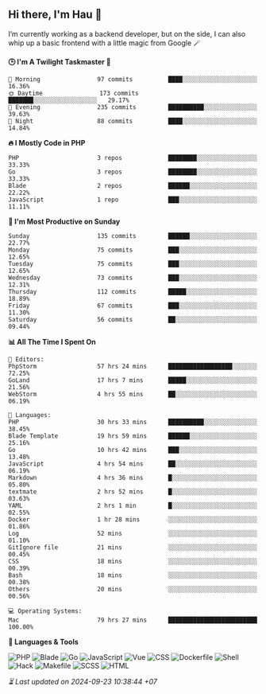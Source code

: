 ## Hi there, I'm Hau 👋
I’m currently working as a backend developer, but on the side, I can also whip up a basic frontend with a little magic from Google 🪄

<!--START_SECTION:readme-stats-->
**🕒 I'm A Twilight Taskmaster 🌆**

```text
🌅 Morning                97 commits          ████░░░░░░░░░░░░░░░░░░░░░   16.36%
🌞 Daytime                173 commits         ███████░░░░░░░░░░░░░░░░░░   29.17%
🌆 Evening                235 commits         ██████████░░░░░░░░░░░░░░░   39.63%
🌙 Night                  88 commits          ████░░░░░░░░░░░░░░░░░░░░░   14.84%
```

**🔥 I Mostly Code in PHP**

```text
PHP                      3 repos             ████████░░░░░░░░░░░░░░░░░   33.33%
Go                       3 repos             ████████░░░░░░░░░░░░░░░░░   33.33%
Blade                    2 repos             ██████░░░░░░░░░░░░░░░░░░░   22.22%
JavaScript               1 repo              ███░░░░░░░░░░░░░░░░░░░░░░   11.11%
```

**📅 I'm Most Productive on Sunday**

```text
Sunday                   135 commits         ██████░░░░░░░░░░░░░░░░░░░   22.77%
Monday                   75 commits          ███░░░░░░░░░░░░░░░░░░░░░░   12.65%
Tuesday                  75 commits          ███░░░░░░░░░░░░░░░░░░░░░░   12.65%
Wednesday                73 commits          ███░░░░░░░░░░░░░░░░░░░░░░   12.31%
Thursday                 112 commits         █████░░░░░░░░░░░░░░░░░░░░   18.89%
Friday                   67 commits          ███░░░░░░░░░░░░░░░░░░░░░░   11.30%
Saturday                 56 commits          ██░░░░░░░░░░░░░░░░░░░░░░░   09.44%
```

**📊 All The Time I Spent On**

```text
📝 Editors:
PhpStorm                 57 hrs 24 mins      ██████████████████░░░░░░░   72.25%
GoLand                   17 hrs 7 mins       █████░░░░░░░░░░░░░░░░░░░░   21.56%
WebStorm                 4 hrs 55 mins       ██░░░░░░░░░░░░░░░░░░░░░░░   06.19%

💬 Languages:
PHP                      30 hrs 33 mins      ██████████░░░░░░░░░░░░░░░   38.45%
Blade Template           19 hrs 59 mins      ██████░░░░░░░░░░░░░░░░░░░   25.16%
Go                       10 hrs 42 mins      ███░░░░░░░░░░░░░░░░░░░░░░   13.48%
JavaScript               4 hrs 54 mins       ██░░░░░░░░░░░░░░░░░░░░░░░   06.19%
Markdown                 4 hrs 36 mins       █░░░░░░░░░░░░░░░░░░░░░░░░   05.80%
textmate                 2 hrs 52 mins       █░░░░░░░░░░░░░░░░░░░░░░░░   03.63%
YAML                     2 hrs 1 min         █░░░░░░░░░░░░░░░░░░░░░░░░   02.55%
Docker                   1 hr 28 mins        ░░░░░░░░░░░░░░░░░░░░░░░░░   01.86%
Log                      52 mins             ░░░░░░░░░░░░░░░░░░░░░░░░░   01.10%
GitIgnore file           21 mins             ░░░░░░░░░░░░░░░░░░░░░░░░░   00.45%
CSS                      18 mins             ░░░░░░░░░░░░░░░░░░░░░░░░░   00.39%
Bash                     18 mins             ░░░░░░░░░░░░░░░░░░░░░░░░░   00.38%
Others                   20 mins             ░░░░░░░░░░░░░░░░░░░░░░░░░   00.56%

💻 Operating Systems:
Mac                      79 hrs 27 mins      █████████████████████████   100.00%
```

**💬 Languages & Tools**

![PHP](https://img.shields.io/badge/PHP-65.87%25-4F5D95?&logo=PHP&labelColor=151b23)
![Blade](https://img.shields.io/badge/Blade-26.59%25-f7523f?&logo=Blade&labelColor=151b23)
![Go](https://img.shields.io/badge/Go-03.24%25-00ADD8?&logo=Go&labelColor=151b23)
![JavaScript](https://img.shields.io/badge/JavaScript-02.42%25-f1e05a?&logo=JavaScript&labelColor=151b23)
![Vue](https://img.shields.io/badge/Vue-01.23%25-41b883?&logo=Vue&labelColor=151b23)
![CSS](https://img.shields.io/badge/CSS-00.29%25-563d7c?&logo=CSS&labelColor=151b23)
![Dockerfile](https://img.shields.io/badge/Dockerfile-00.12%25-384d54?&logo=Dockerfile&labelColor=151b23)
![Shell](https://img.shields.io/badge/Shell-00.09%25-89e051?&logo=Shell&labelColor=151b23)
![Hack](https://img.shields.io/badge/Hack-00.07%25-878787?&logo=Hack&labelColor=151b23)
![Makefile](https://img.shields.io/badge/Makefile-00.04%25-427819?&logo=Makefile&labelColor=151b23)
![SCSS](https://img.shields.io/badge/SCSS-00.02%25-c6538c?&logo=SCSS&labelColor=151b23)
![HTML](https://img.shields.io/badge/HTML-00.02%25-e34c26?&logo=HTML&labelColor=151b23)




*⏳ Last updated on 2024-09-23 10:38:44 +07*
<!--END_SECTION:readme-stats-->
